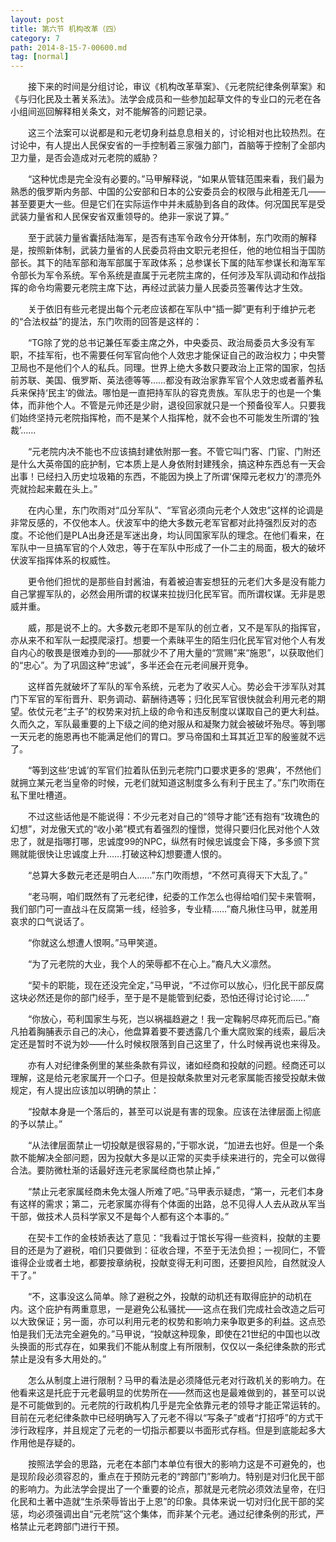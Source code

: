 ```yaml
---
layout: post
title: 第六节 机构改革（四）
category: 7
path: 2014-8-15-7-00600.md
tag: [normal]
---
```


　　接下来的时间是分组讨论，审议《机构改革草案》、《元老院纪律条例草案》和《与归化民及土著关系法》。法学会成员和一些参加起草文件的专业口的元老在各小组间巡回解释相关条文，对不能解答的问题记录。

　　这三个法案可以说都是和元老切身利益息息相关的，讨论相对也比较热烈。在讨论中，有人提出人民保安省的一手控制着三家强力部门，首脑等于控制了全部内卫力量，是否会造成对元老院的威胁？

　　“这种忧虑是完全没有必要的。”马甲解释说，“如果从管辖范围来看，我们最为熟悉的俄罗斯内务部、中国的公安部和日本的公安委员会的权限与此相差无几——甚至要更大一些。但是它们在实际运作中并未威胁到各自的政体。何况国民军是受武装力量省和人民保安省双重领导的。绝非一家说了算。”

　　至于武装力量省囊括陆海军，是否有违军令政令分开体制，东门吹雨的解释是，按照新体制，武装力量省的人民委员将由文职元老担任，他的地位相当于国防部长。其下的陆军部和海军部属于军政体系；总参谋长下属的陆军参谋长和海军军令部长为军令系统。军令系统是直属于元老院主席的，任何涉及军队调动和作战指挥的命令均需要元老院主席下达，再经过武装力量人民委员签署传达才生效。

　　关于依旧有些元老提出每个元老应该都在军队中“插一脚”更有利于维护元老的“合法权益”的提法，东门吹雨的回答是这样的：

　　“TG除了党的总书记兼任军委主席之外，中央委员、政治局委员大多没有军职，不挂军衔，也不需要任何军官向他个人效忠才能保证自己的政治权力；中央警卫局也不是他们个人的私兵。同理。世界上绝大多数只要政治上正常的国家，包括前苏联、美国、俄罗斯、英法德等等……都没有政治家靠军官个人效忠或者蓄养私兵来保持‘民主’的做法。哪怕是一直把持军队的容克贵族。军队忠于的也是一个集体，而非他个人。不管是元帅还是少尉，退役回家就只是一个预备役军人。只要我们始终坚持元老院指挥枪，而不是某个人指挥枪，就不会也不可能发生所谓的‘独裁’……

　　“元老院内决不能也不应该搞封建依附那一套。不管它叫门客、门宦、门附还是什么大英帝国的庇护制，它本质上是人身依附封建残余，搞这种东西总有一天会出事！已经扫入历史垃圾箱的东西，不能因为换上了所谓‘保障元老权力’的漂亮外壳就捡起来戴在头上。”

　　在内心里，东门吹雨对“瓜分军队”、“军官必须向元老个人效忠”这样的论调是非常反感的，不仅他本人。伏波军中的绝大多数元老军官都对此持强烈反对的态度。不论他们是PLA出身还是军迷出身，均认同国家军队的理念。在他们看来，在军队中一旦搞军官的个人效忠，等于在军队中形成了一仆二主的局面，极大的破坏伏波军指挥体系的权威性。

　　更令他们担忧的是那些自封酱油，有着被迫害妄想狂的元老们大多是没有能力自己掌握军队的，必然会用所谓的权谋来拉拢归化民军官。而所谓权谋。无非是恩威并重。

　　威，那是说不上的。大多数元老即不是军队的创立者，又不是军队的指挥官，亦从来不和军队一起摸爬滚打。想要一个素昧平生的陌生归化民军官对他个人有发自内心的敬畏是很难办到的——那就少不了用大量的“赏赐”来“施恩”，以获取他们的“忠心”。为了巩固这种“忠诚”，多半还会在元老间展开竞争。

　　这样首先就破坏了军队的军令系统，元老为了收买人心。势必会干涉军队对其门下军官的军衔晋升、职务调动、薪酬待遇等；归化民军官很快就会利用元老的期望。依仗元老“主子”的权势来对抗上级的命令和违反制度以谋取自己的更大利益。久而久之，军队最重要的上下级之间的绝对服从和凝聚力就会被破坏殆尽。等到哪一天元老的施恩再也不能满足他们的胃口。罗马帝国和土耳其近卫军的殷鉴就不远了。

　　“等到这些‘忠诚’的军官们拉着队伍到元老院门口要求更多的‘恩典’，不然他们就拥立某元老当皇帝的时候，元老们就知道这制度多么有利于民主了。”东门吹雨在私下里吐槽道。

　　不过这些话他是不能说得：不少元老对自己的“领导才能”还有抱有“玫瑰色的幻想”，对龙傲天式的“收小弟”模式有着强烈的憧憬，觉得只要归化民对他个人效忠了，就是指哪打哪，忠诚度99的NPC，纵然有时候忠诚度会下降，多多颁下赏赐就能很快让忠诚度上升……打破这种幻想要遭人恨的。

　　“总算大多数元老还是明白人……”东门吹雨想，“不然可真得天下大乱了。”

　　“老马啊，咱们既然有了元老纪律，纪委的工作怎么也得给咱们契卡来管啊，我们部门可一直战斗在反腐第一线，经验多，专业精……”裔凡揪住马甲，就差用哀求的口气说话了。

　　“你就这么想遭人恨啊。”马甲笑道。

　　“为了元老院的大业，我个人的荣辱都不在心上。”裔凡大义凛然。

　　“契卡的职能，现在还没完全定，”马甲说，“不过你可以放心，归化民干部反腐这块必然还是你的部门经手，至于是不是能管到纪委，恐怕还得讨论讨论……”

　　“你放心，苟利国家生与死，岂以祸福趋避之！我一定鞠躬尽瘁死而后已。”裔凡拍着胸脯表示自己的决心，他盘算着要不要透露几个重大腐败案的线索，最后决定还是暂时不说为妙——什么时候权限落到自己这里了，什么时候再说也来得及。

　　亦有人对纪律条例里的某些条款有异议，诸如经商和投献的问题。经商还可以理解，这是给元老家属开一个口子。但是投献条款里对元老家属能否接受投献未做规定，有人提出应该加以明确的禁止：

　　“投献本身是一个落后的，甚至可以说是有害的现象。应该在法律层面上彻底的予以禁止。”

　　“从法律层面禁止一切投献是很容易的，”于鄂水说，“加进去也好。但是一个条款不能解决全部问题，因为投献大多是以正常的买卖手续来进行的，完全可以做得合法。要防微杜渐的话最好连元老家属经商也禁止掉，”

　　“禁止元老家属经商未免太强人所难了吧。”马甲表示疑虑，“第一，元老们本身有这样的需求；第二，元老家属亦得有个体面的出路，总不见得人人去从政从军当干部，做技术人员科学家又不是每个人都有这个本事的。”

　　在契卡工作的金枝娇表达了意见：“我看过于馆长写得一些资料，投献的主要目的还是为了避税，咱们只要做到：征收合理，不至于无法负担；一视同仁，不管谁得企业或者土地，都要按章纳税，投献变得无利可图，还要担风险，自然就没人干了。”

　　“不，这事没这么简单。除了避税之外，投献的动机还有取得庇护的动机在内。这个庇护有两重意思，一是避免公私骚扰——这点在我们完成社会改造之后可以大致保证；另一面，亦可以利用元老的权势和影响力来争取更多的利益。这点恐怕是我们无法完全避免的。”马甲说，“投献这种现象，即使在21世纪的中国也以改头换面的形式存在，如果我们不能从制度上有所限制，仅仅以一条纪律条款的形式禁止是没有多大用处的。”

　　怎么从制度上进行限制？马甲的看法是必须降低元老对行政机关的影响力。在他看来这是托庇于元老最明显的优势所在——然而这也是最难做到的，甚至可以说是不可能做到的。元老院的行政机构几乎是完全依靠元老的领导才能正常运转的。目前在元老纪律条款中已经明确写入了元老不得以“写条子”或者“打招呼”的方式干涉行政程序，并且规定了元老的一切指示都要以书面形式存档。但是到底能起多大作用他是存疑的。

　　按照法学会的思路，元老在本部门本单位有很大的影响力这是不可避免的，也是现阶段必须容忍的，重点在于预防元老的“跨部门”影响力。特别是对归化民干部的影响力。为此法学会提出了一个重要的论点，那就是元老院必须效法皇帝，在归化民和土著中造就“生杀荣辱皆出于上恩”的印象。具体来说一切对归化民干部的奖惩，均必须强调出自“元老院”这个集体，而非某个元老。通过纪律条例的形式，严格禁止元老跨部门进行干预。
